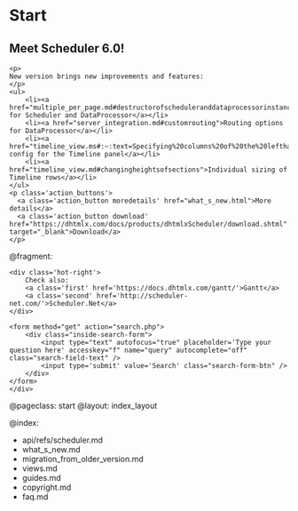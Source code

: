 Start
=====

<div class="newsblock">
    <h2>Meet Scheduler 6.0!</h2>
    
    <p>
    New version brings new improvements and features:
    </p>
    <ul>
        <li><a href="multiple_per_page.md#destructorofscheduleranddataprocessorinstances">Destructors for Scheduler and DataProcessor</a></li>
        <li><a href="server_integration.md#customrouting">Routing options for DataProcessor</a></li>
        <li><a href="timeline_view.ms#:~:text=Specifying%20columns%20of%20the%20lefthand%20panel">Columns config for the Timeline panel</a></li>
        <li><a href="timeline_view.md#changingheightsofsections">Individual sizing of Timeline rows</a></li>
    </ul>
    <p class='action_buttons'>
      <a class='action_button moredetails' href="what_s_new.html">More details</a>
      <a class='action_button download' href="https://dhtmlx.com/docs/products/dhtmlxScheduler/download.shtml" target="_blank">Download</a>
    </p>
</div>

<div class='hands'></div>
<div class='tablet'></div>

@fragment: <div class='hot-news'>
	<div class='inside-hot'>
    
    <div class='hot-right'>
    	Check also:
    	<a class='first' href='https://docs.dhtmlx.com/gantt/'>Gantt</a>
    	<a class='second' href='http://scheduler-net.com/'>Scheduler.Net</a>
	</div>
    
    <form method="get" action="search.php">
        <div class="inside-search-form">
            <input type="text" autofocus="true" placeholder='Type your question here' accesskey="f" name="query" autocomplete="off" class="search-field-text" />
            <input type='submit' value='Search' class="search-form-btn" />
        </div>
    </form>
    </div>
</div>



@pageclass: start
@layout: index_layout

@index:
- api/refs/scheduler.md
- what_s_new.md
- migration_from_older_version.md
- views.md
- guides.md
- copyright.md
- faq.md

